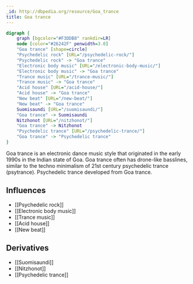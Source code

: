 ```yaml
---
_id: http://dbpedia.org/resource/Goa_trance
title: Goa trance
---
```


```dot
digraph {
	graph [bgcolor="#F3DDB8" rankdir=LR]
	node [color="#26242F" penwidth=3.0]
	"Goa trance" [shape=circle]
	"Psychedelic rock" [URL="/psychedelic-rock/"]
	"Psychedelic rock" -> "Goa trance"
	"Electronic body music" [URL="/electronic-body-music/"]
	"Electronic body music" -> "Goa trance"
	"Trance music" [URL="/trance-music/"]
	"Trance music" -> "Goa trance"
	"Acid house" [URL="/acid-house/"]
	"Acid house" -> "Goa trance"
	"New beat" [URL="/new-beat/"]
	"New beat" -> "Goa trance"
	Suomisaundi [URL="/suomisaundi/"]
	"Goa trance" -> Suomisaundi
	Nitzhonot [URL="/nitzhonot/"]
	"Goa trance" -> Nitzhonot
	"Psychedelic trance" [URL="/psychedelic-trance/"]
	"Goa trance" -> "Psychedelic trance"
}
```

Goa trance is an electronic dance music style that originated in the early 1990s in the Indian state of Goa. Goa trance often has drone-like basslines, similar to the techno minimalism of 21st century psychedelic trance (psytrance). Psychedelic trance developed from Goa trance.

## Influences

- [[Psychedelic rock]]
- [[Electronic body music]]
- [[Trance music]]
- [[Acid house]]
- [[New beat]]

## Derivatives

- [[Suomisaundi]]
- [[Nitzhonot]]
- [[Psychedelic trance]]
